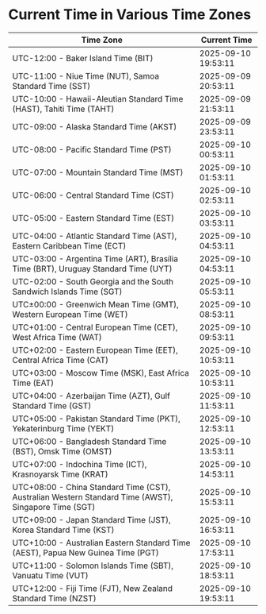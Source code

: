 # Current Time in Various Time Zones

| Time Zone | Current Time |
|-----------|--------------|
| UTC-12:00 - Baker Island Time (BIT) | 2025-09-10 19:53:11 |
| UTC-11:00 - Niue Time (NUT), Samoa Standard Time (SST) | 2025-09-09 20:53:11 |
| UTC-10:00 - Hawaii-Aleutian Standard Time (HAST), Tahiti Time (TAHT) | 2025-09-09 21:53:11 |
| UTC-09:00 - Alaska Standard Time (AKST) | 2025-09-09 23:53:11 |
| UTC-08:00 - Pacific Standard Time (PST) | 2025-09-10 00:53:11 |
| UTC-07:00 - Mountain Standard Time (MST) | 2025-09-10 01:53:11 |
| UTC-06:00 - Central Standard Time (CST) | 2025-09-10 02:53:11 |
| UTC-05:00 - Eastern Standard Time (EST) | 2025-09-10 03:53:11 |
| UTC-04:00 - Atlantic Standard Time (AST), Eastern Caribbean Time (ECT) | 2025-09-10 04:53:11 |
| UTC-03:00 - Argentina Time (ART), Brasília Time (BRT), Uruguay Standard Time (UYT) | 2025-09-10 04:53:11 |
| UTC-02:00 - South Georgia and the South Sandwich Islands Time (SGT) | 2025-09-10 05:53:11 |
| UTC±00:00 - Greenwich Mean Time (GMT), Western European Time (WET) | 2025-09-10 08:53:11 |
| UTC+01:00 - Central European Time (CET), West Africa Time (WAT) | 2025-09-10 09:53:11 |
| UTC+02:00 - Eastern European Time (EET), Central Africa Time (CAT) | 2025-09-10 10:53:11 |
| UTC+03:00 - Moscow Time (MSK), East Africa Time (EAT) | 2025-09-10 10:53:11 |
| UTC+04:00 - Azerbaijan Time (AZT), Gulf Standard Time (GST) | 2025-09-10 11:53:11 |
| UTC+05:00 - Pakistan Standard Time (PKT), Yekaterinburg Time (YEKT) | 2025-09-10 12:53:11 |
| UTC+06:00 - Bangladesh Standard Time (BST), Omsk Time (OMST) | 2025-09-10 13:53:11 |
| UTC+07:00 - Indochina Time (ICT), Krasnoyarsk Time (KRAT) | 2025-09-10 14:53:11 |
| UTC+08:00 - China Standard Time (CST), Australian Western Standard Time (AWST), Singapore Time (SGT) | 2025-09-10 15:53:11 |
| UTC+09:00 - Japan Standard Time (JST), Korea Standard Time (KST) | 2025-09-10 16:53:11 |
| UTC+10:00 - Australian Eastern Standard Time (AEST), Papua New Guinea Time (PGT) | 2025-09-10 17:53:11 |
| UTC+11:00 - Solomon Islands Time (SBT), Vanuatu Time (VUT) | 2025-09-10 18:53:11 |
| UTC+12:00 - Fiji Time (FJT), New Zealand Standard Time (NZST) | 2025-09-10 19:53:11 |
